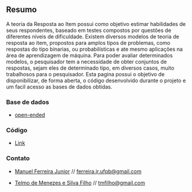 ## Resumo

A teoria da Resposta ao Item possui como objetivo estimar habilidades de seus respondentes, baseado em testes compostos por questões de diferentes níveis de dificuldade. Existem diversos modelos de teoria de resposta ao item, propostos para amplos tipos de problemas, como respostas do tipo binarias, ou probabilísticas e ate mesmo aplicações na área de aprendizagem de máquina. Para poder avaliar determinados modelos, o pesquisador tem a necessidade de obter conjuntos de respostas, sejam eles de determinado tipo, em diversos casos, muito trabalhosos para o pesquisador.  Esta pagina possui o objetivo de disponibilizar, de forma aberta, o código desenvolvido durante o projeto e um facil acesso as bases de dados obtidas.

### Base de dados

* [open-ended](https://github.com/responsedb/datasets/tree/master/open-ended/error-counts)

### Código

* [Link](https://github.com/responsedb/python)

### Contato

* [Manuel Ferreira Junior](http://lattes.cnpq.br/7198232358727169) // <ferreira.jr.ufpb@gmail.com>

* [Telmo de Menezes e Silva Filho](http://lattes.cnpq.br/4640945954423515) // <tmfilho@gmail.com>

